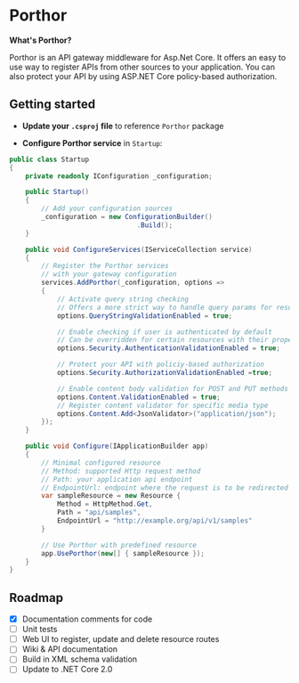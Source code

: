 # Porthor
**What's Porthor?**

Porthor is an API gateway middleware for Asp.Net Core. It offers an easy to use way to register APIs from other sources to your application. You can also protect your API by using ASP.NET Core policy-based authorization.

## Getting started

- **Update your `.csproj` file** to reference `Porthor` package

- **Configure Porthor service** in `Startup`:

```csharp
public class Startup
{
    private readonly IConfiguration _configuration;

    public Startup()
    {
        // Add your configuration sources
        _configuration = new ConfigurationBuilder()
                                .Build();
    }

    public void ConfigureServices(IServiceCollection service)
    {
        // Register the Porthor services
        // with your gateway configuration
        services.AddPorthor(_configuration, options =>
        {
            // Activate query string checking
            // Offers a more strict way to handle query params for resources
            options.QueryStringValidationEnabled = true;

            // Enable checking if user is authenticated by default
            // Can be overridden for certain resources with their property `AllowAnonymous`
            options.Security.AuthenticationValidationEnabled = true;

            // Protect your API with policiy-based authorization
            options.Security.AuthorizationValidationEnabled =true;

            // Enable content body validation for POST and PUT methods
            options.Content.ValidationEnabled = true;
            // Register content validator for specific media type
            options.Content.Add<JsonValidator>("application/json");
        });
    }

    public void Configure(IApplicationBuilder app)
    {
        // Minimal configured resource
        // Method: supported Http request method
        // Path: your application api endpoint
        // EndpointUrl: endpoint where the request is to be redirected
        var sampleResource = new Resource {
            Method = HttpMethod.Get,
            Path = "api/samples",
            EndpointUrl = "http://example.org/api/v1/samples"
        }

        // Use Porthor with predefined resource
        app.UsePorthor(new[] { sampleResource });
    }
}
```

## Roadmap

- [X] Documentation comments for code
- [ ] Unit tests
- [ ] Web UI to register, update and delete resource routes
- [ ] Wiki & API documentation
- [ ] Build in XML schema validation
- [ ] Update to .NET Core 2.0
